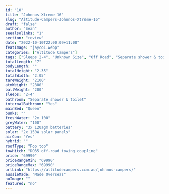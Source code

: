 ```yaml
---
id: "10"
title: "Johnnos Xtreme 16"
slug: "Altitude-Campers-Johnnos-Xtreme-16"
draft: "false"
author: "Sean"
seealsolinks: "1"
section: "review"
date: "2022-10-10T22:00:09+11:00"
featImage: "jayco1.webp"
categories: ["Altitude Campers"]
tags: ["Sleeps 2-4", "Unknown Size", "Off Road", "Separate shower & toilet", "Pop top", "60 - 70k"]
totalLength: "7"
bodyLength: ""
totalHeight: "2.35"
totalWidth: "2.05"
tareWeight: "2100"
atmWeight: "2800"
ballWeight: "200"
sleeps: "2-4"
bathroom: "Separate shower & toilet"
internalBathroom: "Yes"
mainBed: "Queen"
bunks: ""
freshWater: "2x 100"
greyWater: "100"
battery: "3x 120agm batteries"
solar: "2x 150W solar panels"
airCon: "Yes"
hybrid: ""
roofType: "Pop top"
towHitch: "DO35 off-road towing coupling"
price: "69990"
priceRangeMin: "69990"
priceRangeMax: "69990"
urlLink: "https://altitudecampers.com.au/johnnos-campers/"
aussieMade: "Made Overseas"
noImage: ""
featured: "no"
---
```

